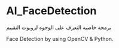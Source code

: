 # AI_FaceDetection
برمجة خاصية التعرف على الوجوه لروبوت التقييم

Face Detection by using OpenCV & Python.
